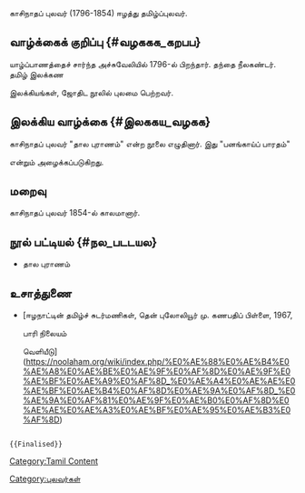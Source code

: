 காசிநாதப் புலவர் (1796-1854) ஈழத்து தமிழ்ப்புலவர்.

## வாழ்க்கைக் குறிப்பு {#வழககக_கறபப}

யாழ்ப்பாணத்தைச் சார்ந்த அச்சுவேலியில் 1796-ல் பிறந்தார். தந்தை நீலகண்டர். தமிழ் இலக்கண
இலக்கியங்கள், ஜோதிட நூலில் புலமை பெற்றவர்.

## இலக்கிய வாழ்க்கை {#இலககய_வழகக}

காசிநாதப் புலவர் \"தால புராணம்\" என்ற நூலை எழுதினார். இது "பனங்காய்ப் பாரதம்\"
என்றும் அழைக்கப்படுகிறது.

## மறைவு

காசிநாதப் புலவர் 1854-ல் காலமானார்.

## நூல் பட்டியல் {#நல_படடயல}

-   தால புராணம்

## உசாத்துணை

-   [ஈழநாட்டின் தமிழ்ச் சுடர்மணிகள், தென் புலோலியூர் மு. கணபதிப் பிள்ளை, 1967,
    பாரி நிலையம்
    வெளியீடு](https://noolaham.org/wiki/index.php/%E0%AE%88%E0%AE%B4%E0%AE%A8%E0%AE%BE%E0%AE%9F%E0%AF%8D%E0%AE%9F%E0%AE%BF%E0%AE%A9%E0%AF%8D_%E0%AE%A4%E0%AE%AE%E0%AE%BF%E0%AE%B4%E0%AF%8D%E0%AE%9A%E0%AF%8D_%E0%AE%9A%E0%AF%81%E0%AE%9F%E0%AE%B0%E0%AF%8D%E0%AE%AE%E0%AE%A3%E0%AE%BF%E0%AE%95%E0%AE%B3%E0%AF%8D)

```{=mediawiki}
{{Finalised}}
```
[Category:Tamil Content](Category:Tamil_Content "wikilink")
[Category:புலவர்கள்](Category:புலவர்கள் "wikilink")
